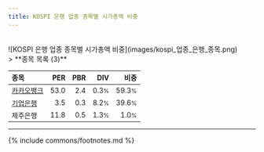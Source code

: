 ```yaml
---
title: KOSPI 은행 업종 종목별 시가총액 비중
---
```

<br>
![KOSPI 은행 업종 종목별 시가총액 비중](images/kospi_업종_은행_종목.png)
<br>
> **종목 목록 (3)**<a id="list"></a>

| **종목** | **PER** | **PBR** | **DIV** | **비중** |
| :------- | ------: | ------: | ------: | -------: |
| [카카오뱅크](/323410/) | 53.0 | 2.4 | 0.3<small>%</small> | 59.3<small>%</small> |
| [기업은행](/024110/) | 3.5 | 0.3 | 8.2<small>%</small> | 39.6<small>%</small> |
| 제주은행 | 11.8 | 0.5 | 1.3<small>%</small> | 1.0<small>%</small> |

---
{% include commons/footnotes.md %}